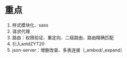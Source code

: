 <!--
 * @Author: mengbing mengbingg@outlook.com
 * @Date: 2022-10-18 22:30:43
 * @LastEditors: mengbing mengbingg@outlook.com
 * @LastEditTime: 2023-02-11 20:27:57
 * @Descripttion: 
-->
# 重点
1. 样式模块化、sass
2. 请求代理
3. 路由：权限验证、重定向、二级路由、路由精确匹配
4. 引入antdZYT20
5. json-server：增删改查、多表连接（_embod/_expand）